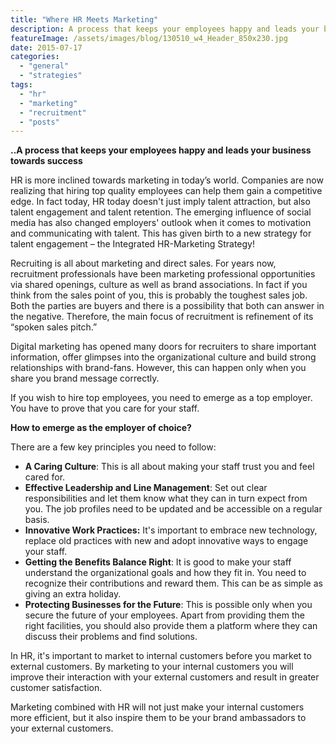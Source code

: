 ```yaml
---
title: "Where HR Meets Marketing"
description: A process that keeps your employees happy and leads your business towards success
featureImage: /assets/images/blog/130510_w4_Header_850x230.jpg
date: 2015-07-17
categories: 
  - "general"
  - "strategies"
tags: 
  - "hr"
  - "marketing"
  - "recruitment"
  - "posts"
---
```


**..A process that keeps your employees happy and leads your business towards success**

HR is more inclined towards marketing in today’s world. Companies are now realizing that hiring top quality employees can help them gain a competitive edge. In fact today, HR today doesn't just imply talent attraction, but also talent engagement and talent retention. The emerging influence of social media has also changed employers' outlook when it comes to motivation and communicating with talent. This has given birth to a new strategy for talent engagement – the Integrated HR-Marketing Strategy!

Recruiting is all about marketing and direct sales. For years now, recruitment professionals have been marketing professional opportunities via shared openings, culture as well as brand associations. In fact if you think from the sales point of you, this is probably the toughest sales job. Both the parties are buyers and there is a possibility that both can answer in the negative. Therefore, the main focus of recruitment is refinement of its “spoken sales pitch.”

Digital marketing has opened many doors for recruiters to share important information, offer glimpses into the organizational culture and build strong relationships with brand-fans. However, this can happen only when you share you brand message correctly.

If you wish to hire top employees, you need to emerge as a top employer. You have to prove that you care for your staff.

**How to emerge as the employer of choice?**

There are a few key principles you need to follow:

- **A Caring Culture**: This is all about making your staff trust you and feel cared for.
- **Effective Leadership and Line Management**: Set out clear responsibilities and let them know what they can in turn expect from you. The job profiles need to be updated and be accessible on a regular basis.
- **Innovative Work Practices:** It's important to embrace new technology, replace old practices with new and adopt innovative ways to engage your staff.
- **Getting the Benefits Balance Right**: It is good to make your staff understand the organizational goals and how they fit in. You need to recognize their contributions and reward them. This can be as simple as giving an extra holiday.
- **Protecting Businesses for the Future**: This is possible only when you secure the future of your employees. Apart from providing them the right facilities, you should also provide them a platform where they can discuss their problems and find solutions.

In HR, it's important to market to internal customers before you market to external customers. By marketing to your internal customers you will improve their interaction with your external customers and result in greater customer satisfaction.

Marketing combined with HR will not just make your internal customers more efficient, but it also inspire them to be your brand ambassadors to your external customers.
